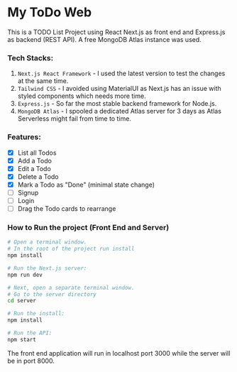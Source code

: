 # My ToDo Web
This is a TODO List Project using React Next.js as front end and Express.js as backend (REST API). A free MongoDB Atlas instance was used.

### Tech Stacks:
1. `Next.js React Framework` - I used the latest version to test the changes at the same time.
2. `Tailwind CSS` - I avoided using MaterialUI as Next.js has an issue with styled components which needs more time.
3. `Express.js` - So far the most stable backend framework for Node.js.
4. `MongoDB Atlas` - I spooled a dedicated Atlas server for 3 days as Atlas Serverless might fail from time to time.

### Features:
- [x] List all Todos
- [x] Add a Todo
- [x] Edit a Todo
- [x] Delete a Todo
- [x] Mark a Todo as "Done" (minimal state change)
- [ ] Signup
- [ ] Login
- [ ] Drag the Todo cards to rearrange   

### How to Run the project (Front End and Server)
```bash
# Open a terminal window.
# In the root of the project run install
npm install

# Run the Next.js server:
npm run dev

# Next, open a separate terminal window.
# Go to the server directory
cd server

# Run the install:
npm install

# Run the API:
npm start
```

The front end application will run in localhost port 3000 while the server will be in port 8000.



